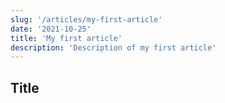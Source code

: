 ```yaml
---
slug: '/articles/my-first-article'
date: '2021-10-25'
title: 'My first article'
description: 'Description of my first article'
---
```


## Title
